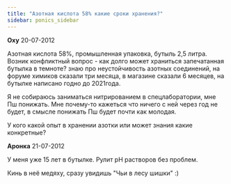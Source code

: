 ```yaml
---
title: "Азотная кислота 58% какие сроки хранения?"
sidebar: ponics_sidebar
---
```


**Oxy** 20-07-2012

Азотная кислота 58%, промышленная упаковка, бутыль 2,5 литра. Возник конфликтный вопрос - как долго может храниться запечатанная бутылка в темноте? знаю про неустойчивость азотных соединений, на форуме химиков сказали три месяца, в магазине сказали 6 месяцев, на бутылке написано годно до 2021года. 

Я не собираюсь заниматься нитрированием в спецлаборатории, мне Пш понижать. Мне почему-то кажеться что ничего с ней через год не будет, в смысле понижать Пш будет почти как молодая. 

У кого какой опыт в хранении азотки или может знания какие конкретные?


**Аронка** 21-07-2012

У меня уже 15 лет в бутылке. Рулит рН растворов без проблем.

Кинь в неё медяху, сразу увидишь "Чьи в лесу шишки" :)


